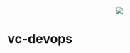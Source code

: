 
<p align="center">
  <img src="https://play.google.com/store/apps/details?id=com.github.android&hl=ar&gl=US" >
</p>


# vc-devops
